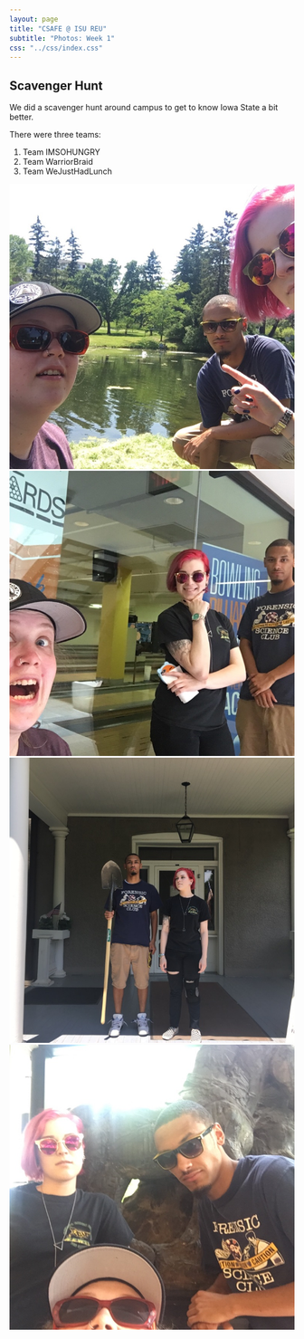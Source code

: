 ```yaml
---
layout: page
title: "CSAFE @ ISU REU"
subtitle: "Photos: Week 1"
css: "../css/index.css"
---
```


## Scavenger Hunt

We did a scavenger hunt around campus to get to know Iowa State a bit better. 

There were three teams:

1. Team IMSOHUNGRY
2. Team WarriorBraid
3. Team WeJustHadLunch


<div class="slider single-item">
					
<div><img src="../img/sh/ish/Bird_is_the_word.jpeg" alt="Team IMSOHUNGRY at Lake Laverne"></div>	
<div><img src="../img/sh/ish/Bowling_for_Clues.jpeg" alt="Team IMSOHUNGRY outside the MU bowling alley"> </div>	
<div><img src="../img/sh/ish/Farmhouse_Aesthetic.jpeg" alt="Team IMSOHUNGRY by the farmhouse"></div>
<div><img src="../img/sh/ish/Mystery_Art_12.jpeg" alt="Team IMSOHUNGRY by some campus art">	</div>
</div>

<script type="text/javascript">
    $(document).ready(function(){
      $('.single-item').slick({
          dots: true
      });
    });
  </script>